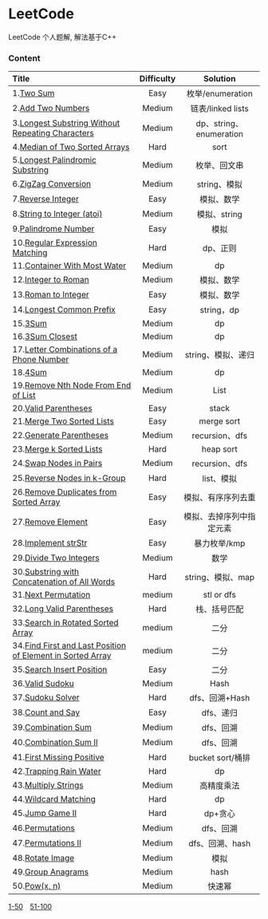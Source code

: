 # LeetCode
LeetCode 个人题解, 解法基于C++

### Content



   

| **Title**                                | **Difficulty** |     **Solution**      |
| :--------------------------------------- | :------------: | :-------------------: |
| 1.[Two Sum](1-50/1.Two_Sum.md)           |      Easy      |    枚举/enumeration     |
| 2.[Add Two Numbers](1-50/2.Add_Two_Numbers.md) |     Medium     |    链表/linked lists    |
| 3.[Longest Substring Without Repeating Characters](1-50/3.Longest_Substring_Without_Repeating_Characters.md) |     Medium     | dp、string、enumeration |
| 4.[Median of Two Sorted Arrays](1-50/4.Median_of_Two_Sorted_Arrays.md) |      Hard      |         sort          |
| 5.[Longest Palindromic Substring](1-50/5.Longest_Palindromic_Substring.md) |     Medium     |        枚举、回文串         |
| 6.[ZigZag Conversion](1-50/6.ZigZag_Conversion.md) |     Medium     |       string、模拟       |
| 7.[Reverse Integer](1-50/7.Reverse_Integer.md) |      Easy      |         模拟、数学         |
| 8.[String to Integer (atoi)](1-50/8.String_to_Integer_(atoi).md) |     Medium     |       模拟、string       |
| 9.[Palindrome Number](1-50/9.Palindrome_Number.md) |      Easy      |          模拟           |
| 10.[Regular Expression Matching](1-50/10.Regular_Expression_Matching.md) |      Hard      |         dp、正则         |
| 11.[Container With Most Water](1-50/11.Container_With_Most_Water.md) |     Medium     |          dp           |
| 12.[Integer to Roman](1-50/12.Integer_to_Roman.md) |     Medium     |         模拟、数学         |
| 13.[Roman to Integer](1-50/13.Roman_to_Integer.md) |      Easy      |         模拟、数学         |
| 14.[Longest Common Prefix](1-50/14.Longest_Common_Prefix.md) |      Easy      |       string，dp       |
| 15.[3Sum](1-50/15.3Sum.md)               |     Medium     |          dp           |
| 16.[3Sum Closest](1-50/16.3Sum_Closest.md) |     Medium     |          dp           |
| 17.[Letter Combinations of a Phone Number](1-50/17.Letter_Combinations_of_a_Phone_Number.md) |     Medium     |     string、模拟、递归      |
| 18.[4Sum](1-50/18.4Sum.md)               |     Medium     |          dp           |
| 19.[Remove Nth Node From End of List](1-50/19.Remove_Nth_Node_From_End_of_List.md) |     Medium     |         List          |
| 20.[Valid Parentheses](1-50/20.Valid_Parentheses.md) |      Easy      |         stack         |
| 21.[Merge Two Sorted Lists](1-50/21.Merge_Two_Sorted_Lists.md) |      Easy      |      merge sort       |
| 22.[Generate Parentheses](1-50/22.Generate_Parentheses.md) |     Medium     |     recursion、dfs     |
| 23.[Merge k Sorted Lists](1-50/23.Merge_k_Sorted_Lists.md) |      Hard      |       heap sort       |
| 24.[Swap Nodes in Pairs](1-50/24.Swap_Nodes_in_Pairs.md) |     Medium     |     recursion、dfs     |
| 25.[Reverse Nodes in k-Group](1-50/25.Reverse_Nodes_in_k-Group.md) |      Hard      |        list、模拟        |
| 26.[Remove Duplicates from Sorted Array](1-50/26.Remove_Duplicates_from_Sorted_Array.md) |      Easy      |       模拟、有序序列去重       |
| 27.[Remove Element](1-50/27.Remove_Element.md) |      Easy      |     模拟、去掉序列中指定元素      |
| 28.[Implement strStr](1-50/28.Implement_strStr().md) |      Easy      |       暴力枚举/kmp        |
| 29.[Divide Two Integers](1-50/29.Divide_Two_Integers.md) |     Medium     |          数学           |
| 30.[Substring with Concatenation of All Words](1-50/30.Substring_with_Concatenation_of_All_Words.md) |      Hard      |     string、模拟、map     |
| 31.[Next Permutation](1-50/31.Next_Permutation.md) |     medium     |      stl or dfs       |
| 32.[Long Valid Parentheses](1-50/32.Longest_Valid_Parentheses.md) |      Hard      |        栈、括号匹配         |
| 33.[Search in Rotated Sorted Array](1-50/33.Search_in_Rotated_Sorted_Array.md) |     medium     |          二分           |
| 34.[Find First and Last Position of Element in Sorted Array](1-50/34.Find_First_and_Last_Position_of_Element_in_Sorted_Array.md) |     medium     |          二分           |
| 35.[Search Insert Position](1-50/35.Search_Insert_Position.md) |      Easy      |          二分           |
| 36.[Valid Sudoku](1-50/36.Valid_Sudoku.md) |     Medium     |         Hash          |
| 37.[Sudoku Solver](1-50/37.Sudoku_Solver.md) |      Hard      |      dfs、回溯+Hash      |
| 38.[Count and Say](1-50/38.Count_and_Say.md) |      Easy      |        dfs、递归         |
| 39.[Combination Sum](1-50/39.Combination_Sum.md) |     Medium     |        dfs、回溯         |
| 40.[Combination Sum II](1-50/40.Combination_Sum_II.md) |     Medium     |        dfs、回溯         |
| 41.[First Missing Positive](1-50/41.First_Missing_Positive.md) |      Hard      |    bucket sort/桶排     |
| 42.[Trapping Rain Water](1-50/42.Trapping_Rain_Water.md) |      Hard      |          dp           |
| 43.[Multiply Strings](1-50/43.Multiply_Strings.md) |     Medium     |         高精度乘法         |
| 44.[Wildcard Matching](1-50/44.Wildcard_Matching.md) |      Hard      |          dp           |
| 45.[Jump Game II](1-50/45.Jump_Game_II.md) |      Hard      |         dp+贪心         |
| 46.[Permutations](1-50/46.Permutations.md) |     Medium     |        dfs、回溯         |
| 47.[Permutations II](1-50/47.Permutations_II.md) |     Medium     |      dfs、回溯、hash      |
| 48.[Rotate Image](1-50/48.Rotate_Image.md) |     Medium     |          模拟           |
| 49.[Group Anagrams](1-50/49.Group_Anagrams.md) |     Medium     |         hash          |
| 50.[Pow(x, n)](1-50/50.Pow(x,n).md)      |     Medium     |          快速幂          |

[1-50](README.md)&emsp;[51-100](51-100.md)

